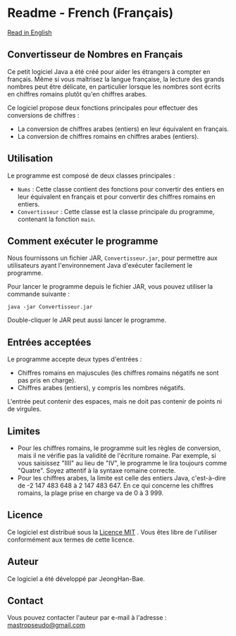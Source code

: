 # Readme - French (Français)

[Read in English](README.md)


## Convertisseur de Nombres en Français

Ce petit logiciel Java a été créé pour aider les étrangers à compter en français. Même si vous maîtrisez la langue française, la lecture des grands nombres peut être délicate, en particulier lorsque les nombres sont écrits en chiffres romains plutôt qu'en chiffres arabes.

Ce logiciel propose deux fonctions principales pour effectuer des conversions de chiffres :
- La conversion de chiffres arabes (entiers) en leur équivalent en français.
- La conversion de chiffres romains en chiffres arabes (entiers).

## Utilisation

Le programme est composé de deux classes principales :
- `Nums` : Cette classe contient des fonctions pour convertir des entiers en leur équivalent en français et pour convertir des chiffres romains en entiers.
- `Convertisseur` : Cette classe est la classe principale du programme, contenant la fonction `main`.

## Comment exécuter le programme

Nous fournissons un fichier JAR, `Convertisseur.jar`, pour permettre aux utilisateurs ayant l'environnement Java d'exécuter facilement le programme.

Pour lancer le programme depuis le fichier JAR, vous pouvez utiliser la commande suivante :

```shell
java -jar Convertisseur.jar
```

Double-cliquer le JAR peut aussi lancer le programme.

## Entrées acceptées

Le programme accepte deux types d'entrées :
- Chiffres romains en majuscules (les chiffres romains négatifs ne sont pas pris en charge).
- Chiffres arabes (entiers), y compris les nombres négatifs.

L'entrée peut contenir des espaces, mais ne doit pas contenir de points ni de virgules.

## Limites

- Pour les chiffres romains, le programme suit les règles de conversion, mais il ne vérifie pas la validité de l'écriture romaine. Par exemple, si vous saisissez "IIII" au lieu de "IV", le programme le lira toujours comme "Quatre". Soyez attentif à la syntaxe romaine correcte.
- Pour les chiffres arabes, la limite est celle des entiers Java, c'est-à-dire de -2 147 483 648 à 2 147 483 647. En ce qui concerne les chiffres romains, la plage prise en charge va de 0 à 3 999.

## Licence

Ce logiciel est distribué sous la [Licence MIT](LICENSE)
. Vous êtes libre de l'utiliser conformément aux termes de cette licence.

## Auteur

Ce logiciel a été développé par JeongHan-Bae.

## Contact

Vous pouvez contacter l'auteur par e-mail à l'adresse : mastropseudo@gmail.com

